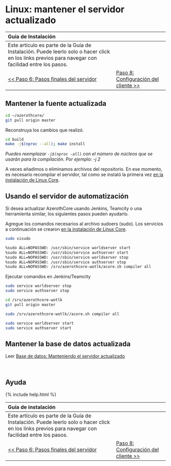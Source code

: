 # Linux: mantener el servidor actualizado

| Guía de Instalación                                                                                                                   |                                         |
| :----------------------------------------------------------------------------------------------------------------------------------- | :-------------------------------------- |
| Este artículo es parte de la Guía de Instalación. Puede leerlo solo o hacer click en los links previos para navegar con facilidad entre los pasos. |
| [<< Paso 6: Pasos finales del servidor](final-server-steps)                                                                                  | [Paso 8: Configuración del cliente >>](client-setup) |

## Mantener la fuente actualizada

```sh
cd ~/azerothcore/
git pull origin master
```

Reconstruya los cambios que realizó.

```sh
cd build
make -j$(nproc --all); make install
```
_Puedes reemplazar `-j$(nproc -all)` con el número de núcleos que se usarán para la compilación. Por ejemplo: -j 2_

A veces añadimos o eliminamos archivos del repositorio. En ese momento, es necesario recompilar el servidor, tal como se instaló la primera vez [en la instalación de Linux Core](linux-core-installation#configuring-for-compiling).

## Usando el servidor de automatización
Si desea actualizar AzerothCore usando Jenkins, Teamcity o una herramienta similar, los siguientes pasos pueden ayudarlo.

Agregue los comandos necesarios al archivo sudoers (sudo). Los servicios a continuación se crearon [en la instalación de Linux Core](linux-core-installation#optional-systemd-services).

```sh
sudo visudo

%sudo ALL=NOPASSWD: /usr/sbin/service worldserver start
%sudo ALL=NOPASSWD: /usr/sbin/service authserver start
%sudo ALL=NOPASSWD: /usr/sbin/service worldserver stop
%sudo ALL=NOPASSWD: /usr/sbin/service authserver stop
%sudo ALL=NOPASSWD: /srv/azerothcore-wotlk/acore.sh compiler all
```

Ejecutar comandos en Jenkins/Teamcity
```sh
sudo service worldserver stop
sudo service authserver stop

cd /srv/azerothcore-wotlk
git pull origin master

sudo /srv/azerothcore-wotlk//acore.sh compiler all

sudo service worldserver start
sudo service authserver start
```


## Mantener la base de datos actualizada

Leer [Base de datos: Manteniendo el servidor actualizado](database-keeping-the-server-up-to-date)

<br>

## Ayuda

{% include help.html %}

| Guía de instalación                                                                                                                   |                                         |
| :----------------------------------------------------------------------------------------------------------------------------------- | :-------------------------------------- |
| Este artículo es parte de la Guía de Instalación. Puede leerlo solo o hacer click en los links previos para navegar con facilidad entre los pasos. |
| [<< Paso 6: Pasos finales del servidor](final-server-steps)                                                                                  | [Paso 8: Configuración del cliente >>](client-setup) |
